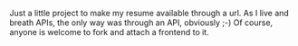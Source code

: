 Just a little project to make my resume available through a url. As I live and breath APIs, the only way was through an API, obviously ;-) Of course, anyone is welcome to fork and attach a frontend to it.
